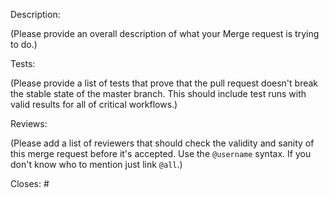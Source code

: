 Description:  

(Please provide an overall description of what your Merge request is trying to
do.)
  
Tests:  

(Please provide a list of tests that prove that the pull
request doesn't break the stable state of the master branch. This should
include test runs with valid results for all of critical workflows.)

Reviews:  

(Please add a list of reviewers that should check the validity and sanity of
this merge request before it's accepted. Use the `@username` syntax. If you
don't know who to mention just link `@all`.)

Closes: #  
